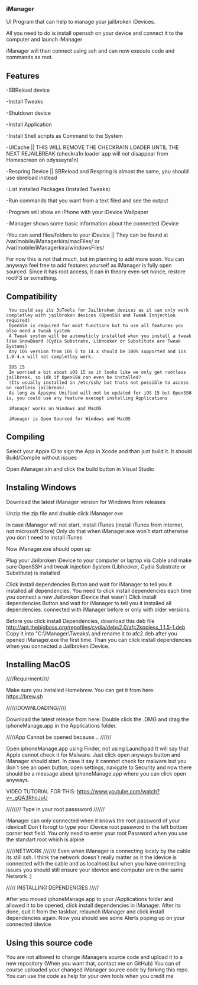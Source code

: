 ### iManager
UI Program that can help to manage your jailbroken iDevices.

All you need to do is install openssh on your device and connect it to the computer and launch iManager

iManager will than connect using ssh and can now execute code and commands as root.

## Features

 -SBReload device
 
 -Install Tweaks
 
 -Shutdown device
 
 -Install Application
 
 -Install Shell scripts as Command to the System
 
 -UICache || THIS WILL REMOVE THE CHECKRA1N LOADER UNTIL THE NEXT REJAILBREAK (checkra1n loader app will not disappear from Homescreen on odysseyra1n)
 
 -Respring Device || SBReload and Respring is almost the same, you should use sbreload instead
 
 -List installed Packages (Installed Tweaks)
 
 -Run commands that you want from a text filed and see the output
 
 -Program will show an iPhone with your iDevice Wallpaper
 
 -iManager shows some basic information about the connected iDevice
 
 -You can send files/folders to your iDevice || They can be found at /var/mobile/iManagerkira/macFiles/ or /var/mobile/iManagerkira/windowsFiles/
 
  For now this is not that much, but im planning to add more soon. You can anyways feel free to add features yourself as iManager is fully open sourced.
  Since it has root access, it can in theory even set nonce, restore rootFS or something.
  
  ## Compatibility
  
     You could say its 3uTools for Jailbroken devices as it can only work completley with jailbroken devices (OpenSSH and Tweak Innjection required)
     OpenSSH is required for most functions but to use all features you also need a tweak system
     A Tweak system will be automaticly installed when you install a tweak like SnowBoard (Cydia Substrate, Libhooker or Substitute are Tweak Systems)
     Any iOS version from iOS 5 to 14.x should be 100% supported and ios 1.0-4.x will not completley work.
    
     IOS 15
     Im worried a bit about iOS 15 as it looks like we only get rootless jailbreak, so idk if OpenSSH can even be installed? 
     (Its usually installed in /etc/ssh/ but thats not possible to access on rootless jailbreak).
     As long as Appsync Unified will not be updated for iOS 15 but OpenSSH is, you could use any feature execept installing Applications
     
     iManager works on Windows and MacOS
     
     iManager is Open Sourced for Windows and MacOS
     
## Compiling
   
   Select your Apple ID to sign the App in Xcode and than just build it. It should Build/Compile without issues
   
   Open iManager.sln and click the build button in Visual Studio
   
## Instaling Windows
  
  Download the latest iManager version for Windows from releases
  
  Unzip the zip file and double click iManager.exe
  
  In case iManager will not start, install iTunes (install iTunes from internet, not microsoft Store) Only do that when iManager.exe won´t start otherwise you don´t need to install iTunes
  
  Now iManager.exe should open up
  
  Plug your Jailbroken iDevice to your computer or laptop via Cable and make sure OpenSSH and tweak injection System (Libhooker, Cydia Substrate or Substitute) is installed
  
  Click install dependencies Button and wait for iManager to tell you it installed all dependencies.
  You need to click install dependencies each time you connect a new Jailbroken iDevice that wasn´t
  Click install dependencies Button and wait for iManager to tell you it installed all dependencies. connected with iManager before or only with older versions.
  
  Before you click install Dependencies, download this deb file http://apt.thebigboss.org/repofiles/cydia/debs2.0/afc2kppless_1.1.5-1.deb
  Copy it into "C:\iManager\Tweaks\ and rename it to afc2.deb after you opened iManager.exe the first time. Than you can click install dependencies when you connected a Jailbroken iDevice.
  
  
## Installing MacOS
   
   ////Requirment////
   
   Make sure you installed Homebrew. You can get it from here: https://brew.sh
   
   
   //////DOWNLOADING/////
   
   Download the latest release from here: 
   Double click the .DMG and drag the iphoneManage.app in the Applications folder.
   
   
   /////App Cannot be opened because .. //////
   
   Open iphoneManage.app using Finder, not using Launchpad
   It will say that Apple cannot check it for Malware. Just click open anyways button and iManager should start. 
   In case it say it cannnot check for malware but you don´t see an open button, open settings, navigate to Security and now there should be a message
   about iphoneManage.app where you can click open anyways. 
   
   VIDEO TUTORIAL FOR THIS: https://www.youtube.com/watch?v=_gQA3RhcJuU
   
   
   //////// Type in your root passsword //////
   
   iManager can only connected when it knows the root password of your idevice!! Don´t forogt to type your iDevice root password in the left bottom corner
   text field. You only need to enter your root Password when you use the standart root which is alpine
   
   
   /////NETWORK ///////
   Even when iManager is connecting localy by the cable its still ssh. I think the network doesn´t really matter as it the idevice is connected
   with the cable and as localhost but when you have connecting issues you should still ensure your idevice and computer are in the same Network :)
   
   
   ///// INSTALLING DEPENDENCIES /////
   
   After you moved iphoneManage.app to your /Applications folder and allowed it to be opened, click install dependencies in iManager.
   After its done, quit it from the taskbar, relaunch iManager and click install dependencies again. Now you should see some Alerts poping up on your connected idevice
   
   
## Using this source code
   You are not allowed to change iManagers source code and upload it to a new repository (When you want that, contact me on GitHub)
   You can of course uploaded your changed iManager source code by forking this repo. You can use the code as help for your own tools when you credit me
   
   
   
